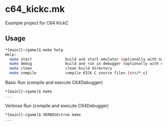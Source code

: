 # c64_kickc.mk

Example project for C64 KickC

## Usage

```bash
*[main][~/game]$ make help
Help:
  make start               build and start emulator (optionally with name of program)
  make debug               build and run in debugger (optionally with name of program)
  make clean               clean build directory
  make compile             compile KICK C source files (src/*.c)
```

Basic Run (compile and execute C64Debugger)
```bash
*[main][~/game]$ make
...
```

Verbose Run (compile and execute C64Debugger)
```bash
*[main][~/game]$ VERBOSE=true make
...
```